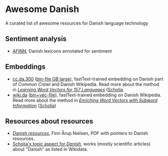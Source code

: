 # Awesome Danish
A curated list of awesome resources for Danish language technology

## Sentiment analysis
- [AFINN](https://github.com/fnielsen/afinn/tree/master/afinn/data), Danish lexicons annotated for sentiment  

## Embeddings 
- [cc.da.300](https://fasttext.cc/docs/en/crawl-vectors.html) ([bin-file GB large](https://s3-us-west-1.amazonaws.com/fasttext-vectors/word-vectors-v2/cc.da.300.bin.gz)), fastText-trained embedding on Danish part of *Common Crawl* and Danish Wikipedia. Read more about the method in *[Learning Word Vectors for 157 Languages](https://arxiv.org/pdf/1802.06893)* ([Scholia](https://tools.wmflabs.org/scholia/work/Q49985142). 
- [wiki.da](https://fasttext.cc/docs/en/pretrained-vectors.html) ([bin+vec-file](https://s3-us-west-1.amazonaws.com/fasttext-vectors/wiki.da.zip)), fastText-trained embedding on Danish Wikipedia. Read more about the method in *[Enriching Word Vectors with Subword Information](https://arxiv.org/pdf/1607.04606)* ([Scholia](https://tools.wmflabs.org/scholia/work/Q28775150))


## Resources about resources
- *[Danish resources](http://www2.imm.dtu.dk/pubdb/views/edoc_download.php/6956/pdf/imm6956.pdf)*, Finn Årup Nielsen, PDF with pointers to Danish resources.
- [Scholia's topic aspect for *Danish*](https://tools.wmflabs.org/scholia/topic/Q9035), works (mostly scientific articles) about "Danish" as listed in Wikidata.

